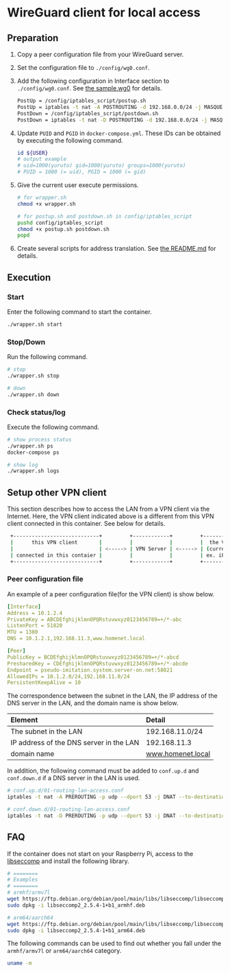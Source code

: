 # WireGuard client for local access

## Preparation
1. Copy a peer configuration file from your WireGuard server.
1. Set the configuration file to `./config/wg0.conf`.
1. Add the following configuration in Interface section to `./config/wg0.conf`. See [the sample.wg0](./sample.wg0) for details.

    ```sh
    PostUp = /config/iptables_script/postup.sh
    PostUp = iptables -t nat -A POSTROUTING -d 192.168.0.0/24 -j MASQUERADE
    PostDown = /config/iptables_script/postdown.sh
    PostDown = iptables -t nat -D POSTROUTING -d 192.168.0.0/24 -j MASQUERADE
    ```

1. Update `PUID` and `PGID` in `docker-compose.yml`. These IDs can be obtained by executing the following command.

    ```sh
    id ${USER}
    # output example
    # uid=1000(yuruto) gid=1000(yuruto) groups=1000(yuruto)
    # PUID = 1000 (= uid), PGID = 1000 (= gid)
    ```

1. Give the current user execute permissions.

    ```sh
    # for wrapper.sh
    chmod +x wrapper.sh

    # for postup.sh and postdown.sh in config/iptables_script
    pushd config/iptables_script
    chmod +x postup.sh postdown.sh
    popd
    ```

1. Create several scripts for address translation. See [the README.md](./config/iptables_script/README.md) for details.

## Execution
### Start
Enter the following command to start the container.

```sh
./wrapper.sh start
```

### Stop/Down
Run the following command.

```sh
# stop
./wrapper.sh stop

# down
./wrapper.sh down
```

### Check status/log
Execute the following command.

```sh
# show process status
./wrapper.sh ps
docker-compose ps

# show log
./wrapper.sh logs
```

## Setup other VPN client
This section describes how to access the LAN from a VPN client via the Internet.
Here, the VPN client indicated above is a different from this VPN client connected in this container.
See below for details.

```sh
 +----------------------------+         +------------+         +-------------------+
 |      this VPN client       |         |            |         |  the VPN client   |
 |                            | <-----> | VPN Server | <-----> | (current target)  |
 | connected in this contaier |         |            |         | ex. iPhone,laptop |
 +----------------------------+         +------------+         +-------------------+
```

### Peer configuration file
An example of a peer configuration file(for the VPN client) is show below.

```yaml
[Interface]
Address = 10.1.2.4
PrivateKey = ABCDEfghijklmnOPQRstuvwxyz0123456789=+/*-abc
ListenPort = 51820
MTU = 1380
DNS = 10.1.2.1,192.168.11.3,www.homenet.local

[Peer]
PublicKey = BCDEfghijklmnOPQRstuvwxyz0123456789=+/*-abcd
PresharedKey = CDEfghijklmnOPQRstuvwxyz0123456789=+/*-abcde
Endpoint = pseudo-imitation.system.server-on.net:58021
AllowedIPs = 10.1.2.0/24,192.168.11.0/24
PersistentKeepAlive = 10
```

The correspondence between the subnet in the LAN, the IP address of the DNS server in the LAN, and the domain name is show below.

|Element|Detail|
|:----|:----|
|The subnet in the LAN|192.168.11.0/24|
|IP address of the DNS server in the LAN|192.168.11.3|
|domain name|www.homenet.local|

In addition, the following command must be added to `conf.up.d` and `conf.down.d` if a DNS server in the LAN is used.

```sh
# conf.up.d/01-routing-lan-access.conf
iptables -t nat -A PREROUTING -p udp --dport 53 -j DNAT --to-destination 192.168.11.3:53

# conf.down.d/01-routing-lan-access.conf
iptables -t nat -D PREROUTING -p udp --dport 53 -j DNAT --to-destination 192.168.11.3:53
```

## FAQ
If the container does not start on your Raspberry Pi, access to the [libseccomp](https://ftp.debian.org/debian/pool/main/libs/libseccomp/) and install the following library.

```sh
# ========
# Examples
# ========
# armhf/armv7l
wget https://ftp.debian.org/debian/pool/main/libs/libseccomp/libseccomp2_2.5.4-1+b1_armhf.deb
sudo dpkg -i libseccomp2_2.5.4-1+b1_armhf.deb

# arm64/aarch64
wget https://ftp.debian.org/debian/pool/main/libs/libseccomp/libseccomp2_2.5.4-1+b1_arm64.deb
sudo dpkg -i libseccomp2_2.5.4-1+b1_arm64.deb
```

The following commands can be used to find out whether you fall under the `armhf/armv7l` or `arm64/aarch64` category.

```sh
uname -m
```
